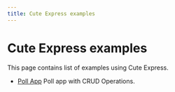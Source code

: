 ```yaml
---
title: Cute Express examples
---
```


# Cute Express examples

This page contains list of examples using Cute Express.

- [Poll App](https://github.com/robiulhr/cute-express/tree/main/examples/poll_app) Poll app with CRUD Operations.
